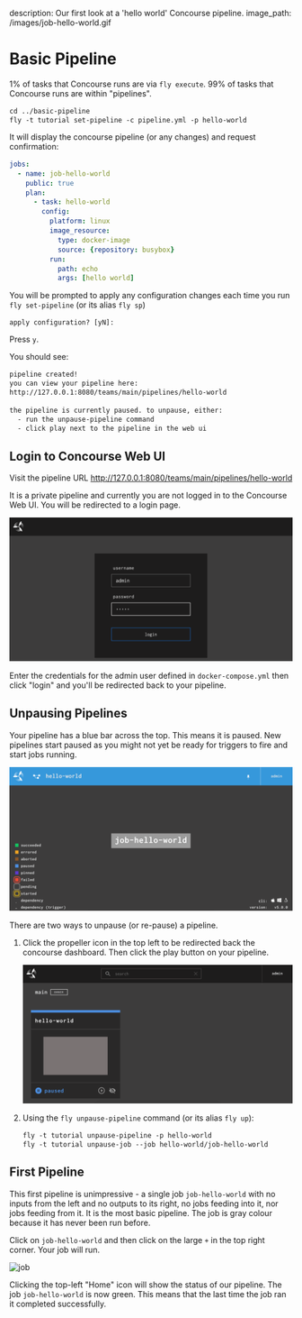 description: Our first look at a 'hello world' Concourse pipeline.
image_path: /images/job-hello-world.gif

# Basic Pipeline

1% of tasks that Concourse runs are via `fly execute`. 99% of tasks that Concourse runs are within "pipelines".

```
cd ../basic-pipeline
fly -t tutorial set-pipeline -c pipeline.yml -p hello-world
```

It will display the concourse pipeline (or any changes) and request confirmation:

```yaml
jobs:
  - name: job-hello-world
    public: true
    plan:
      - task: hello-world
        config:
          platform: linux
          image_resource:
            type: docker-image
            source: {repository: busybox}
          run:
            path: echo
            args: [hello world]
```

You will be prompted to apply any configuration changes each time you run `fly set-pipeline` (or its alias `fly sp`)

```
apply configuration? [yN]:
```

Press `y`.

You should see:

```
pipeline created!
you can view your pipeline here: http://127.0.0.1:8080/teams/main/pipelines/hello-world

the pipeline is currently paused. to unpause, either:
  - run the unpause-pipeline command
  - click play next to the pipeline in the web ui
```

## Login to Concourse Web UI

Visit the pipeline URL http://127.0.0.1:8080/teams/main/pipelines/hello-world

It is a private pipeline and currently you are not logged in to the Concourse Web UI. You will be redirected to a login page.

![dashboard-login](../images/dashboard-login.png)

Enter the credentials for the admin user defined in `docker-compose.yml` then click "login" and you'll be redirected back to your pipeline.

## Unpausing Pipelines

Your pipeline has a blue bar across the top. This means it is paused. New pipelines start paused as you might not yet be ready for triggers to fire and start jobs running.

![dashboard-pipeline-paused](../images/dashboard-pipeline-paused.png)

There are two ways to unpause (or re-pause) a pipeline.

1. Click the propeller icon in the top left to be redirected back the concourse dashboard. Then click the play button on your pipeline.

    ![dashboard-hamburger-menu](../images/dashboard-hamburger-menu.png)



2. Using the `fly unpause-pipeline` command (or its alias `fly up`):

    ```
    fly -t tutorial unpause-pipeline -p hello-world
    fly -t tutorial unpause-job --job hello-world/job-hello-world
    ```

## First Pipeline

This first pipeline is unimpressive - a single job `job-hello-world` with no inputs from the left and no outputs to its right, no jobs feeding into it, nor jobs feeding from it. It is the most basic pipeline. The job is gray colour because it has never been run before.

Click on `job-hello-world` and then click on the large `+` in the top right corner. Your job will run.

![job](../images/job-hello-world.gif)

Clicking the top-left "Home" icon will show the status of our pipeline. The job `job-hello-world` is now green. This means that the last time the job ran it completed successfully.
